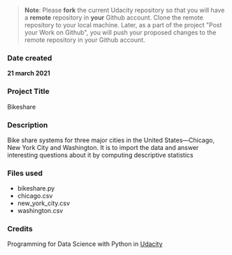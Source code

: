 >**Note**: Please **fork** the current Udacity repository so that you will have a **remote** repository in **your** Github account. Clone the remote repository to your local machine. Later, as a part of the project "Post your Work on Github", you will push your proposed changes to the remote repository in your Github account.

### Date created
**21 march 2021**

### Project Title
Bikeshare

### Description
 Bike share systems for three major cities in the United States—Chicago, New York City and Washington. It is to import the data and answer interesting questions about it by computing descriptive statistics

### Files used
* bikeshare.py
* chicago.csv
* new_york_city.csv
* washington.csv

### Credits
 Programming for Data Science with Python
 in [Udacity](https://www.udacity.com/course/programming-for-data-science-nanodegree--nd104)
